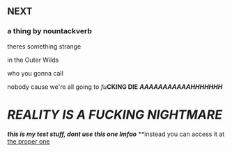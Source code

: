 ## NEXT
### a thing by nountackverb
theres something strange

in the Outer Wilds

who you gonna call

nobody cause we're all going to *fu***CKING DIE** ***AAAAAAAAAAAHHHHHHH***

# ***REALITY IS A FUCKING NIGHTMARE***






***this is my test stuff, dont use this one lmfao***
**instead you can access it at [the proper one](github.com/tackattack/nountack_next_s)
